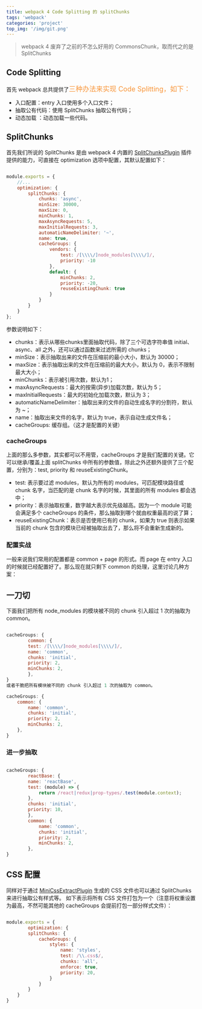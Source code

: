 ```yaml
---
title: webpack 4 Code Splitting 的 splitChunks
tags: 'webpack'
categories: 'project'
top_img: '/img/git.png'
---
```

> webpack 4 废弃了之前的不怎么好用的 CommonsChunk，取而代之的是 SplitChunks

## Code Splitting
首先 webpack 总共提供了<span style="font-size: large; color: rgb(249, 150, 59);">三种办法来实现 Code Splitting，如下：<ul><li>入口配置：entry 入口使用多个入口文件；</li><li>抽取公有代码：使用 SplitChunks 抽取公有代码；</li><li>动态加载 ：动态加载一些代码。</li></ul>
## SplitChunks
首先我们所说的 SplitChunks 是由 webpack 4 内置的 <a href="https://webpack.js.org/plugins/split-chunks-plugin/" target="_blank">SplitChunksPlugin</a> 插件提供的能力，可直接在 optimization 选项中配置，其默认配置如下：

``` javascript

module.exports = {
    //...
    optimization: {
        splitChunks: {
            chunks: 'async', 
            minSize: 30000,
            maxSize: 0,
            minChunks: 1,
            maxAsyncRequests: 5,
            maxInitialRequests: 3,
            automaticNameDelimiter: '~',
            name: true,
            cacheGroups: {
                vendors: {
                    test: /[\\\\/]node_modules[\\\\/]/,
                    priority: -10
                },
                default: {
                    minChunks: 2,
                    priority: -20,
                    reuseExistingChunk: true
                }
            }
        }
    }
};

```

参数说明如下：<ul><li>chunks：表示从哪些chunks里面抽取代码，除了三个可选字符串值 initial、async、all 之外，还可以通过函数来过滤所需的 chunks；</li><li>minSize：表示抽取出来的文件在压缩前的最小大小，默认为 30000；</li><li>maxSize：表示抽取出来的文件在压缩前的最大大小，默认为 0，表示不限制最大大小；</li><li>minChunks：表示被引用次数，默认为1；</li><li>maxAsyncRequests：最大的按需(异步)加载次数，默认为 5；</li><li>maxInitialRequests：最大的初始化加载次数，默认为 3；</li><li>automaticNameDelimiter：抽取出来的文件的自动生成名字的分割符，默认为 ~；</li><li>name：抽取出来文件的名字，默认为 true，表示自动生成文件名；</li><li>cacheGroups: 缓存组。（这才是配置的关键）</li></ul><h3 id="cachegroups">cacheGroups</h3>
上面的那么多参数，其实都可以不用管，cacheGroups 才是我们配置的关键。它可以继承/覆盖上面 splitChunks 中所有的参数值，除此之外还额外提供了三个配置，分别为：test, priority 和 reuseExistingChunk。<ul><li>test: 表示要过滤 modules，默认为所有的 modules，可匹配模块路径或 chunk 名字，当匹配的是 chunk 名字的时候，其里面的所有 modules 都会选中；</li><li>priority：表示抽取权重，数字越大表示优先级越高。因为一个 module 可能会满足多个 cacheGroups 的条件，那么抽取到哪个就由权重最高的说了算；</li><li>reuseExistingChunk：表示是否使用已有的 chunk，如果为 true 则表示如果当前的 chunk 包含的模块已经被抽取出去了，那么将不会重新生成新的。</li></ul>
<h3 id="-">配置实战</h3>
一般来说我们常用的配置都是 common + page 的形式。而 page 在 entry 入口的时候就已经配置好了。那么现在就只剩下 common 的处理，这里讨论几种方案：

## 一刀切

下面我们把所有 node_modules 的模块被不同的 chunk 引入超过 1 次的抽取为 common。



``` javascript

cacheGroups: {
        common: {
        test: /[\\\\/]node_modules[\\\\/]/,
        name: 'common',
        chunks: 'initial',
        priority: 2,
        minChunks: 2,
        },
}
或者干脆把所有模块被不同的 chunk 引入超过 1 次的抽取为 common。

cacheGroups: {
    common: {
        name: 'common',
        chunks: 'initial',
        priority: 2,
        minChunks: 2,
    },
}

```

### 进一步抽取


``` javascript

cacheGroups: {
        reactBase: {
        name: 'reactBase',
        test: (module) => {
            return /react|redux|prop-types/.test(module.context);
        },
        chunks: 'initial',
        priority: 10,
        },
        common: {
            name: 'common',
            chunks: 'initial',
            priority: 2,
            minChunks: 2,
        },
}
```



## CSS 配置
同样对于通过 <a href="https://webpack.js.org/plugins/mini-css-extract-plugin/" target="_blank">MiniCssExtractPlugin</a> 生成的 CSS 文件也可以通过 SplitChunks 来进行抽取公有样式等。
如下表示将所有 CSS 文件打包为一个（注意将权重设置为最高，不然可能其他的 cacheGroups 会提前打包一部分样式文件）：



``` javascript

module.exports = {
        optimization: {
        splitChunks: {
            cacheGroups: {
                styles: {
                    name: 'styles',
                    test: /\\.css$/,
                    chunks: 'all',
                    enforce: true,
                    priority: 20, 
                }
            }
        }
    }
}
```